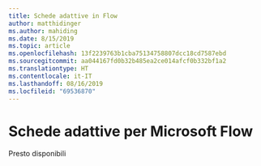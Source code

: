 ```yaml
---
title: Schede adattive in Flow
author: matthidinger
ms.author: mahiding
ms.date: 8/15/2019
ms.topic: article
ms.openlocfilehash: 13f2239763b1cba75134758807dcc18cd7587ebd
ms.sourcegitcommit: aa044167fd0b32b485ea2ce014afcf0b332bf1a2
ms.translationtype: HT
ms.contentlocale: it-IT
ms.lasthandoff: 08/16/2019
ms.locfileid: "69536870"
---
```

# <a name="adaptive-cards-for-microsoft-flow"></a>Schede adattive per Microsoft Flow

Presto disponibili
